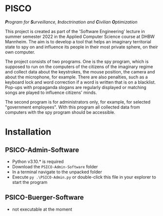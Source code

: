 # PISCO

_**P**rogram for **S**urveillance, **I**ndoctrination and **C**ivilian **O**ptimization_

This project is created as part of the 'Software Engineering' lecture in summer semester 2022 in the Applied Computer Science course at DHBW Mannheim. The aim is to develop a tool that helps an imaginary territorial state to spy on and influence its people in their most private sphere, on their own computer.

The project consists of two programs. One is the spy program, which is supposed to run on the computers of the citizens of the imaginary regime and collect data about the keystrokes, the mouse position, the camera and about the microphone, for example. There are also penalties, such as a keyboard lock and word correction if a word is written that is on a blacklist. Pop-ups with propaganda slogans are regularly displayed or matching songs are played to influence citizens' minds.

The second program is for administrators only, for example, for selected "government employees". With this program all collected data from computers with the spy program should be accessible.

# Installation

## PSICO-Admin-Software

* Python v3.10.* is required
* Download the `PSICO-Admin-Software` folder
* In a terminal navigate to the unpacked folder
* Execute `py .\PSICO-Admin.py` or double-click this file in your explorer to start the program

## PSICO-Buerger-Software

* not executable at the moment